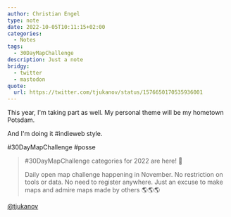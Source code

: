 ```yaml
---
author: Christian Engel
type: note
date: 2022-10-05T10:11:15+02:00
categories:
  - Notes
tags:
  - 30DayMapChallenge
description: Just a note
bridgy:
  - twitter
  - mastodon
quote:
  url: https://twitter.com/tjukanov/status/1576650170535936001
---
```


This year, I'm taking part as well. My personal theme will be my hometown Potsdam.

And I'm doing it #indieweb style.

#30DayMapChallenge #posse

> #30DayMapChallenge categories for 2022 are here! 🎉
>
> Daily open map challenge happening in November. No restriction on tools or data. No need to register anywhere. Just an excuse to make maps and admire maps made by others 🌎🌎🌎

[@tjukanov](https://twitter.com/tjukanov/status/1576650170535936001)
